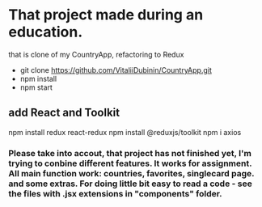 # That project made during an education.

that is clone of my CountryApp, refactoring to Redux

- git clone https://github.com/VitaliiDubinin/CountryApp.git
- npm install
- npm start

## add React and Toolkit

npm install redux react-redux
npm install @reduxjs/toolkit
npm i axios

### Please take into accout, that project has not finished yet, I'm trying to conbine different features. It works for assignment. All main function work: countries, favorites, singlecard page. and some extras. For doing little bit easy to read a code - see the files with .jsx extensions in "components" folder.
